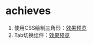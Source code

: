 # achieves

1. 使用CSS绘制三角形：[效果预览](https://z2x.github.io/achieves/triangle.html)
2. Tab切换组件：[效果预览](https://z2x.github.io/achieves/tab-switch.html)
